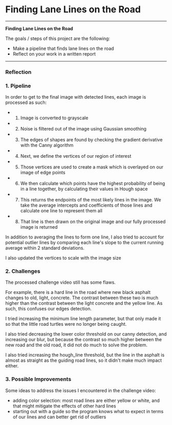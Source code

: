 # **Finding Lane Lines on the Road** 

---

**Finding Lane Lines on the Road**

The goals / steps of this project are the following:
* Make a pipeline that finds lane lines on the road
* Reflect on your work in a written report

---

### Reflection

### 1. Pipeline

In order to get to the final image with detected lines, each image is processed as such:
- 1. Image is converted to grayscale
- 2. Noise is filtered out of the image using Gaussian smoothing
- 3. The edges of shapes are found by checking the gradient derivative with the Canny algorithm
- 4. Next, we define the vertices of our region of interest
- 5. Those vertices are used to create a mask which is overlayed on our image of edge points
- 6. We then calculate which points have the highest probability of being in a line together, by calculating their values in Hough space
- 7. This returns the endpoints of the most likely lines in the image. We take the average intercepts and coefficients of those lines and calculate one line to represent them all
- 8. That line is then drawn on the original image and our fully processed image is returned

In addition to averaging the lines to form one line, I also tried to  account for potential outlier lines by comparing each line's slope to the current running average within 2 standard deviations.

I also updated the vertices to scale with the image size


### 2. Challenges

The processed challenge video still has some flaws.

For example, there is a hard line in the road where new black asphalt changes to old, light, concrete. The contrast between these two is much higher than the contrast between the light concrete and the yellow line. As such, this confuses our edges detection.

I tried increasing the minimum line length parameter, but that only made it so that the little road turtles were no longer being caught.

I also tried decreasing the lower color threshold on our canny detection, and increasing our blur, but because the contrast so much higher between the new road and the old road, it did not do much to solve the problem.

I also tried increasing the hough_line threshold, but the line in the asphalt is almost as straight as the guiding road lines, so it didn't make much impact either.


### 3. Possible Improvements

Some ideas to address the issues I encountered in the challenge video:
- adding color selection: most road lines are either yellow or white, and that might mitigate the effects of other hard lines
- starting out with a guide so the program knows what to expect in terms of our lines and can better get rid of outliers

